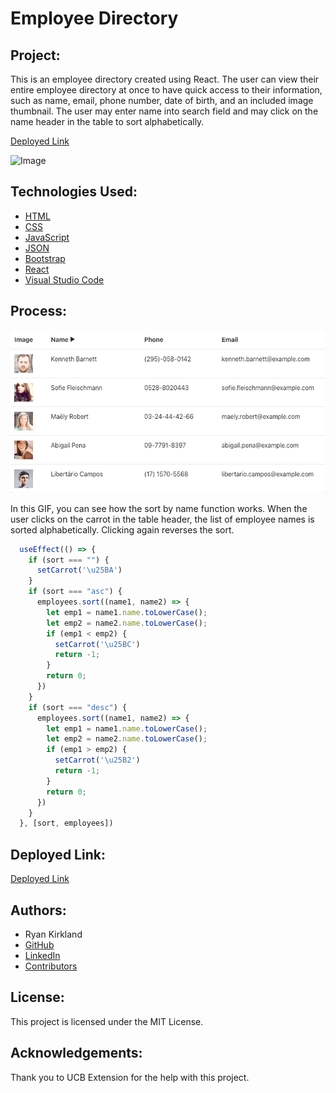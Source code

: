 # Employee Directory

## Project:

This is an employee directory created using React. The user can view their entire employee directory at once to have quick access to their information, such as name, email, phone number, date of birth, and an included image thumbnail. The user may enter name into search field and may click on the name header in the table to sort alphabetically.

[Deployed Link](https://ryankirkland86.github.io/employee-directory/)

![Image](https://github.com/RyanKirkland86/employee-directory/blob/main/assets/EmployeeDirectory-DEMO.gif)

## Technologies Used:

- [HTML](https://developer.mozilla.org/en-US/docs/Web/HTML)
- [CSS](https://developer.mozilla.org/en-US/docs/Web/CSS)
- [JavaScript](https://www.javascript.com/)
- [JSON](https://www.json.org/json-en.html)
- [Bootstrap](https://getbootstrap.com/docs/5.0/getting-started/introduction/)
- [React](https://reactjs.org/)
- [Visual Studio Code](https://code.visualstudio.com/)

## Process:

![Image](https://github.com/RyanKirkland86/employee-directory/blob/main/assets/NameSortDEMO.gif)

In this GIF, you can see how the sort by name function works. When the user clicks on the carrot in the table header, the list of employee names is sorted alphabetically. Clicking again reverses the sort.

```javascript
  useEffect(() => {
    if (sort === "") {
      setCarrot('\u25BA')
    }
    if (sort === "asc") {
      employees.sort((name1, name2) => {
        let emp1 = name1.name.toLowerCase();
        let emp2 = name2.name.toLowerCase();
        if (emp1 < emp2) {
          setCarrot('\u25BC')
          return -1;
        }
        return 0;
      })
    }
    if (sort === "desc") {
      employees.sort((name1, name2) => {
        let emp1 = name1.name.toLowerCase();
        let emp2 = name2.name.toLowerCase();
        if (emp1 > emp2) {
          setCarrot('\u25B2')
          return -1;
        }
        return 0;
      })
    }
  }, [sort, employees])
```


## Deployed Link:

[Deployed Link](https://ryankirkland86.github.io/employee-directory/)

## Authors:

- Ryan Kirkland
- [GitHub](https://github.com/RyanKirkland86)
- [LinkedIn](https://www.linkedin.com/in/ryan-kirkland-619942200/)
- [Contributors](https://bootcamp.berkeley.edu/coding/)

## License:

This project is licensed under the MIT License.

## Acknowledgements:

Thank you to UCB Extension for the help with this project.